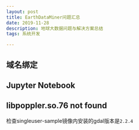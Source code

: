 ```yaml
---
layout: post
title: EarthDataMiner问题汇总
date: 2019-11-28 
description: 地球大数据问题与解决方案总结
tags: 系统开发

---  
```


## 域名绑定


## Jupyter Notebook


## libpoppler.so.76 not found

检查singleuser-sample镜像内安装的gdal版本是`2.2.4`